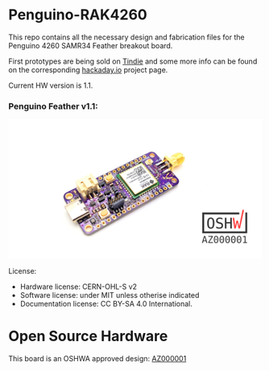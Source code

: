 # Penguino-RAK4260
This repo contains all the necessary design and fabrication files for the Penguino 4260 SAMR34 Feather breakout board. 

First prototypes are being sold on [Tindie](https://www.tindie.com/products/21143/) and some more info can be found on the corresponding [hackaday.io](https://hackaday.io/project/168876-penguino-feather-samr34-lora-dev-board) project page.

Current HW version is 1.1.

### Penguino Feather v1.1:

![Penguino Feather Breakout v1.1](Penguino-4260-Photos/penguino-4260-01.png)

License:
- Hardware license: CERN-OHL-S v2
- Software license: under MIT unless otherise indicated 
- Documentation license:  CC BY-SA 4.0 International.

# Open Source Hardware

This board is an OSHWA approved design: [AZ000001](https://certification.oshwa.org/az000001.html)
